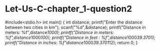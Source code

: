 # Let-Us-C-chapter_1-question2
#include<stdio.h>
int main()
{
int distance;
printf("Enter the distance between two cities in km");
scanf("%d",&distance);
printf("Distance in meters: %f",distance*1000);
printf("Distance in meters: %f",distance*1000*100);
printf("Distance in feet : %f",distance*1000*39.3701);
printf("Distance in inches: %f"distance*1000*39.3701*12);
return 0;
}
